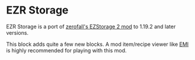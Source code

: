 # EZR Storage

EZR Storage is a port of [zerofall's EZStorage 2 mod](https://github.com/zerofall/EZStorage2) to 1.19.2 and later versions.

This block adds quite a few new blocks. A mod item/recipe viewer like [EMI](https://modrinth.com/mod/emi) is highly recommended for playing with this mod.

